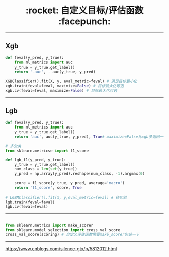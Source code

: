 <h1 align = "center">:rocket: 自定义目标/评估函数 :facepunch:</h1>

---
## Xgb

```python
def feval(y_pred, y_true):
    from ml_metrics import auc
    y_true = y_true.get_label()
    return '-auc', - auc(y_true, y_pred)
    
XGBClassifier().fit(X, y, eval_metric=feval) # 满足目标最小化
xgb.train(feval=feval, maximize=False) # 目标最大化可选
xgb.cv(feval=feval, maximize=False) # 目标最大化可选
```

---
## Lgb
```python
def feval(y_pred, y_true):
    from ml_metrics import auc
    y_true = y_true.get_label()
    return 'auc', auc(y_true, y_pred), True# maximize=False比xgb多返回一项
    
# 多分类
from sklearn.metricse import f1_score

def lgb_f1(y_pred, y_true):
    y_true = y_true.get_label()
    num_class = len(set(y_true))
    y_pred = np.array(y_pred).reshape(num_class, -1).argmax(0)
    
    score = f1_score(y_true, y_pred, average='macro')
    return 'f1_score', score, True
    
# LGBMClassifier().fit(X, y,eval_metric=feval) # 待实验
lgb.train(feval=feval)
lgb.cv(feval=feval)
```

---
##
```python
from sklearn.metrics import make_scorer
from sklearn.model_selection import cross_val_score
cross_val_score(scoring) # 自定义评估函数需要make_scorer包装一下
```
---
https://www.cnblogs.com/silence-gtx/p/5812012.html

